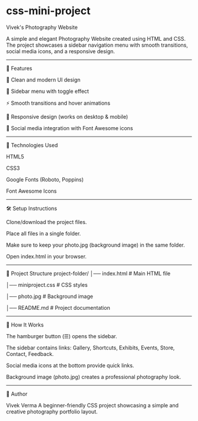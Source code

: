 # css-mini-project
Vivek's Photography Website

A simple and elegant Photography Website created using HTML and CSS.
The project showcases a sidebar navigation menu with smooth transitions, social media icons, and a responsive design.
***

📸 Features

🎨 Clean and modern UI design

📂 Sidebar menu with toggle effect

⚡ Smooth transitions and hover animations

📱 Responsive design (works on desktop & mobile)

🔗 Social media integration with Font Awesome icons
***

🚀 Technologies Used

HTML5

CSS3

Google Fonts (Roboto, Poppins)

Font Awesome Icons
***

🛠️ Setup Instructions

Clone/download the project files.

Place all files in a single folder.

Make sure to keep your photo.jpg (background image) in the same folder.

Open index.html in your browser.
***

📂 Project Structure
project-folder/
│── index.html          # Main HTML file

│── miniproject.css     # CSS styles

│── photo.jpg           # Background image

│── README.md           # Project documentation

___

🎯 How It Works

The hamburger button (☰) opens the sidebar.

The sidebar contains links: Gallery, Shortcuts, Exhibits, Events, Store, Contact, Feedback.

Social media icons at the bottom provide quick links.

Background image (photo.jpg) creates a professional photography look.
___


📧 Author

Vivek Verma
A beginner-friendly CSS project showcasing a simple and creative photography portfolio layout.
